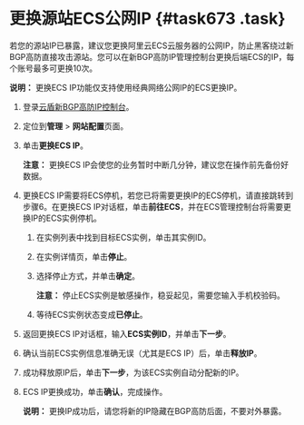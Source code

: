 # 更换源站ECS公网IP {#task673 .task}

若您的源站IP已暴露，建议您更换阿里云ECS云服务器的公网IP，防止黑客绕过新BGP高防直接攻击源站。您可以在新BGP高防IP管理控制台更换后端ECS的IP，每个账号最多可更换10次。

**说明：** 更换ECS IP功能仅支持使用经典网络公网IP的ECS更换IP。

1.  登录[云盾新BGP高防IP控制台](https://yundun.console.aliyun.com/?&p=ddoscoo&__consolePageCode=ddoscoo#/)。
2.  定位到**管理** \> **网站配置**页面。
3.  单击**更换ECS IP**。 

    **注意：** 更换ECS IP会使您的业务暂时中断几分钟，建议您在操作前先备份好数据。

4.  更换ECS IP需要将ECS停机，若您已将需要更换IP的ECS停机，请直接跳转到步骤6。在更换ECS IP对话框，单击**前往ECS**，并在ECS管理控制台将需要更换IP的ECS实例停机。 
    1.  在实例列表中找到目标ECS实例，单击其实例ID。
    2.  在实例详情页，单击**停止**。
    3.  选择停止方式，并单击**确定**。 

        **注意：** 停止ECS实例是敏感操作，稳妥起见，需要您输入手机校验码。

    4.  等待ECS实例状态变成**已停止**。
5.  返回更换ECS IP对话框，输入**ECS实例ID**，并单击**下一步**。
6.  确认当前ECS实例信息准确无误（尤其是ECS IP）后，单击**释放IP**。
7.  成功释放原IP后，单击**下一步**，为该ECS实例自动分配新的IP。
8.  ECS IP更换成功，单击**确认**，完成操作。 

    **说明：** 更换IP成功后，请您将新的IP隐藏在BGP高防后面，不要对外暴露。


